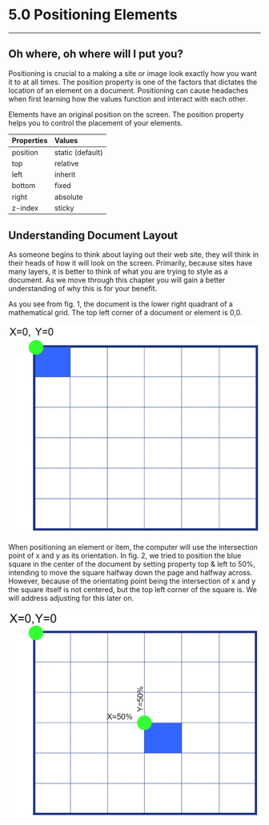 # 5.0 Positioning Elements

---

## Oh where, oh where will I put you?

Positioning is crucial to a making a site or image look exactly how you want it to at all times. The position property is one of the factors that dictates the location of an element on a document. Positioning can cause headaches when first learning how the values function and interact with each other. 

Elements have an original position on the screen. The position property helps you to control the placement of your elements. 

| Properties | Values |
| :--- | :--- |
| position | static \(default\) |
| top | relative |
| left | inherit |
| bottom | fixed |
| right | absolute |
| z-index | sticky |

## Understanding Document Layout

As someone begins to think about  laying out their web site, they will think in their heads of how it will look on the screen.  Primarily, because sites have many layers, it is better to think of what you are trying to style as a document. As we move through this chapter you will gain a better understanding of why this is for your benefit.

As you see from fig. 1, the document is the lower right quadrant of a mathematical grid.  The top left corner of a document or element is 0,0.

![Document](./Passets/0_0.png)

When positioning an element or item, the computer will use the intersection point of x and y as its orientation.  In fig. 2,  we tried to position the blue square in the center of the document by setting property top & left to 50%, intending to move the square halfway down the page and halfway across. However, because of the orientating point being the intersection of x and y the square itself is not centered, but the top left corner of the square is. We will address adjusting for this later on.

![Document](./Passets/x-y.png)

